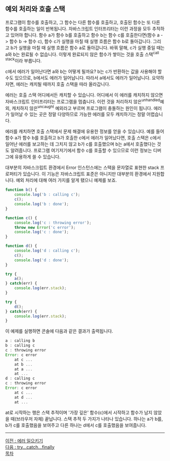 ## 예외 처리와 호출 스택
프로그램이 함수를 호출하고, 그 함수는 다른 함수를 호출하고, 호출된 함수는 또 다른 함수를 호출하는 일이 반복됩니다. 자바스크립트 인터프리터는 이런 과정을 모두 추적하고 있어야 합니다. 함수 a가 함수 b를 호출하고 함수 b는 함수 c를 호출한다면(함수 a -> 함수 b -> 함수 c), 함수 c가 실행을 마칠 때 실행 흐름은 함수 b로 돌아갑니다. 그리고 b가 실행을 마칠 때 실행 흐름은 함수 a로 돌아갑니다. 바꿔 말해, c가 실행 중일 때는 a와 b는 완료될 수 없습니다. 이렇게 완료되지 않은 함수가 쌓이는 것을 호출 스택<sup>call stack</sup>이라 부릅니다.

c에서 에러가 일어난다면 a와 b는 어떻게 될까요? b는 c가 반환하는 값을 사용해야 할 수도 있으므로, b에서도 에러가 일어납니다. 따라서 a에서도 에러가 일어납니다. 요약하자면, 에러는 캐치될 때까지 호출 스택을 따라 올라갑니다.

에러는 호출 스택 어디에서든 캐치할 수 있습니다. 어디에서 이 에러를 캐치하지 않으면 자바스크립트 인터프리터는 프로그램을 멈춥니다. 이런 것을 처리하지 않은<sup>unhandled</sup>예외, 캐치하지 않은<sup>uncaught</sup> 예외라고 부르며 프로그램이 충돌하는 원인이 됩니다. 에러가 일어날 수 있는 곳은 정말 다양하므로 가능한 에러를 모두 캐치하기는 정말 어렵습니다.

에러를 캐치하면 호출 스택에서 문제 해결에 유용한 정보를 얻을 수 있습니다. 예를 들어 함수 a가 함수 b를 호출하고 b가 호출한 c에서 에러가 일어났다면, 호출 스택은 c에서 일어난 에러를 보고하는 데 그치지 않고 b가 c를 호출했으며 b는 a에서 호출했다는 것도 알려줍니다. 프로그램 여기저기에서 함수 c를 호출할 수 있으므로 이런 정보는 디버그에 유용하게 쓸 수 있습니다.

대부분의 자바스크립트 환경에서 Error 인스턴스에는 스택을 문자열로 표현한 stack 프로퍼티가 있습니다. 이 기능은 자바스크립트 표준은 아니지만 대부분의 환경에서 지원합니다. 예외 처리에 대해 여러 가지를 알게 됐으니 예제를 보죠.

~~~javascript
function b() {
    console.log('b : calling c');
    c();
    console.log('b : done');
}

function c() {
    console.log('c : throwing error');
    throw new Error('c error');
    console.log('c : done');
}

function d() {
    console.log('d : calling c');
    c();
    console.log('d : done');
}

try {
    a();
} catch(err) {
    console.log(err.stack);
}

try {
    d();
} catch(err) {
    console.log(err.stack);
}
~~~

이 예제를 실행하면 콘솔에 다음과 같은 결과가 출력됩니다.

~~~javascript
a : calling b
b : calling c
c : throwing error
Error: c error
    at c ...
    at b ...
    at a ...
    at ...
d : calling c
c : throwing error
Error: c error
    at c ...
    at d ...
    at ...
~~~

at로 시작하는 행은 스택 추적이며 '가장 깊은' 함수(c)에서 시작하고 함수가 남지 않았을 때(브라우저 자체) 끝납니다. 스택 추적 두 가지가 나타나 있습니다. 하나는 a가 b를, b가 c를 호출했음을 보여주고 다른 하나는 d에서 c를 호출했음을 보여줍니다.

***
[이전 : 에러 일으키기](11.3.md) <br/>
[다음 : try...catch...finally](11.5.md) <br/>
[목차](../progressCheck.md)
